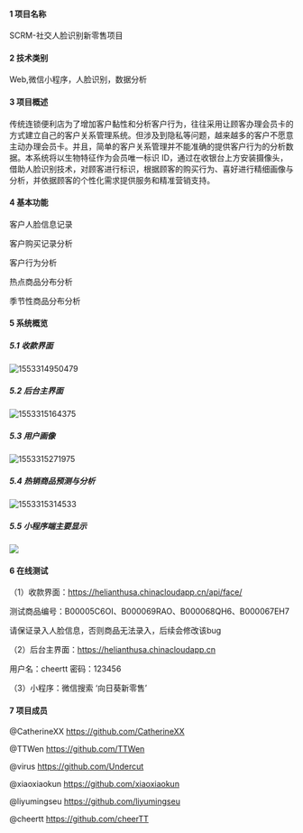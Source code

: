 #### 1 项目名称

SCRM-社交人脸识别新零售项目

#### 2 技术类别

Web,微信小程序，人脸识别，数据分析

#### 3 项目概述

传统连锁便利店为了增加客户黏性和分析客户行为，往往采用让顾客办理会员卡的方式建立自己的客户关系管理系统。但涉及到隐私等问题，越来越多的客户不愿意主动办理会员卡。并且，简单的客户关系管理并不能准确的提供客户行为的分析数据。本系统将以生物特征作为会员唯一标识 ID，通过在收银台上方安装摄像头，借助人脸识别技术，对顾客进行标识，根据顾客的购买行为、喜好进行精细画像与分析，并依据顾客的个性化需求提供服务和精准营销支持。

#### 4 基本功能

客户人脸信息记录

客户购买记录分析

客户行为分析

热点商品分布分析

季节性商品分布分析

#### 5 系统概览

##### 5.1 收款界面

![1553314950479](https://github.com/cheerTT/REProject-RED/blob/master/readme_image/1553314950479.png)

##### 5.2 后台主界面

![1553315164375](https://github.com/cheerTT/REProject-RED/blob/master/readme_image/1553315164375.png)

##### 5.3 用户画像

![1553315271975](https://github.com/cheerTT/REProject-RED/blob/master/readme_image/1553315271975.png)

##### 5.4 热销商品预测与分析

![1553315314533](https://github.com/cheerTT/REProject-RED/blob/master/readme_image/1553315314533.png)

##### 5.5 小程序端主要显示

![](https://github.com/cheerTT/REProject-RED/blob/master/readme_image/%E5%B0%8F%E7%A8%8B%E5%BA%8F.png)

#### 6 在线测试

（1）收款界面：https://helianthusa.chinacloudapp.cn/api/face/

测试商品编号：B00005C6OI、B000069RAO、B000068QH6、B000067EH7

请保证录入人脸信息，否则商品无法录入，后续会修改该bug

（2）后台主界面：https://helianthusa.chinacloudapp.cn

用户名：cheertt 密码：123456

（3）小程序：微信搜索 ‘向日葵新零售’

#### 7 项目成员

@CatherineXX  https://github.com/CatherineXX

@TTWen  https://github.com/TTWen

@virus  https://github.com/Undercut

@xiaoxiaokun https://github.com/xiaoxiaokun

@liyumingseu  https://github.com/liyumingseu

@cheertt  https://github.com/cheerTT